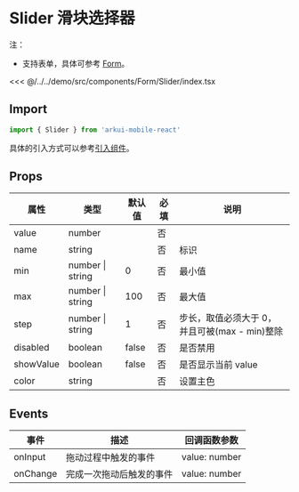 # Slider 滑块选择器

注：

- 支持表单，具体可参考 [Form](./Form.md)。

<CodeDemo name="Slider">

<<< @/../../demo/src/components/Form/Slider/index.tsx

</CodeDemo>

## Import

```js
import { Slider } from 'arkui-mobile-react'
```

具体的引入方式可以参考[引入组件](../guide/import.md)。

## Props

| 属性      | 类型             | 默认值 | 必填 | 说明                                          |
| --------- | ---------------- | ------ | ---- | --------------------------------------------- |
| value     | number           |        | 否   |
| name      | string           |        | 否   | 标识                                          |
| min       | number \| string | 0      | 否   | 最小值                                        |
| max       | number \| string | 100    | 否   | 最大值                                        |
| step      | number \| string | 1      | 否   | 步长，取值必须大于 0，并且可被(max - min)整除 |
| disabled  | boolean          | false  | 否   | 是否禁用                                      |
| showValue | boolean          | false  | 否   | 是否显示当前 value                            |
| color     | string           |        | 否   | 设置主色                                      |

## Events

| 事件     | 描述                     | 回调函数参数  |
| -------- | ------------------------ | ------------- |
| onInput  | 拖动过程中触发的事件     | value: number |
| onChange | 完成一次拖动后触发的事件 | value: number |
